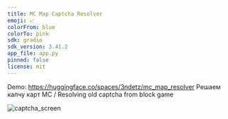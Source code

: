 ```yaml
---
title: MC Map Captcha Resolver
emoji: 📈
colorFrom: blue
colorTo: pink
sdk: gradio
sdk_version: 3.41.2
app_file: app.py
pinned: false
license: mit
---
```

Demo: https://huggingface.co/spaces/3ndetz/mc_map_resolver
Решаем капчу карт MC / Resolving old captcha from block game


![captcha_screen](https://github.com/3ndetz/MapResolverMC/assets/30196290/bc94c4fb-aea8-4237-b018-e10466d8111f)
